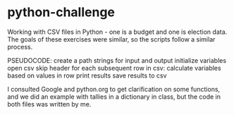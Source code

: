 # python-challenge
Working with CSV files in Python - one is a budget and one is election data. The goals of these exercises were similar, so the scripts follow a similar process.

PSEUDOCODE:
create a path strings for input and output
initialize variables
open csv
   skip header
   for each subsequent row in csv:
      calculate variables based on values in row
 print results
 save results to csv

I consulted Google and python.org to get clarification on some functions, and we did an example with tallies in a dictionary in class, but the code in both files was written by me.
